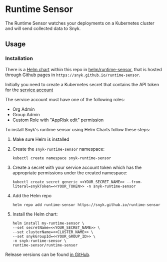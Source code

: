 # Runtime Sensor

The Runtime Sensor watches your deployments on a Kubernetes cluster
and will send collected data to Snyk.

## Usage

### Installation


There is a [Helm chart](https://helm.sh) within this repo in [helm/runtime-sensor](https://github.com/snyk/runtime-sensor), that is hosted through Github pages in `https://snyk.github.io/runtime-sensor`.

Initially you need to create a Kubernetes secret that contains the API token for the
[service account](https://docs.snyk.io/snyk-admin/service-accounts)

The service account must have one of the following roles:

- Org Admin
- Group Admin
- Custom Role with "AppRisk edit" permission

To install Snyk's runtime sensor using Helm Charts follow these steps:

1. Make sure Helm is installed
2. Create the `snyk-runtime-sensor` namespace:

   ```
   kubectl create namespace snyk-runtime-sensor
   ```

3. Create a secret with your service account token which has the appropriate permissions under the created namespace:

   ```
   kubectl create secret generic <<YOUR_SECRET_NAME>> --from-literal=snykToken=<<YOUR_TOKEN>> -n snyk-runtime-sensor
   ```

4. Add the Helm repo

   ```
   helm repo add runtime-sensor https://snyk.github.io/runtime-sensor
   ```

5. Install the Helm chart:

   ```
   helm install my-runtime-sensor \
   --set secretName=<<YOUR_SECRET_NAME>> \
   --set clusterName=<<CLUSTER_NAME>> \
   --set snykGroupId=<<YOUR_GROUP_ID>> \
   -n snyk-runtime-sensor \
   runtime-sensor/runtime-sensor
   ```

Release versions can be found [in GitHub](https://github.com/snyk/runtime-sensor/releases).
